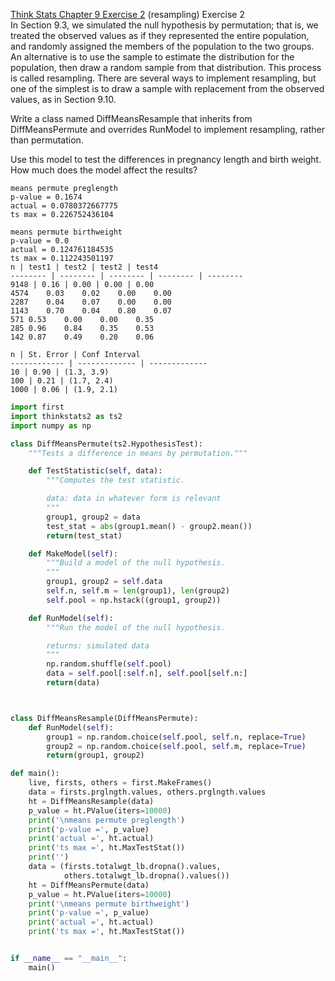[Think Stats Chapter 9 Exercise 2](http://greenteapress.com/thinkstats2/html/thinkstats2010.html#toc90) (resampling)
Exercise 2  
In Section 9.3, we simulated the null hypothesis by permutation; that is, we treated the observed values as if they represented the entire population, and randomly assigned the members of the population to the two groups.
An alternative is to use the sample to estimate the distribution for the population, then draw a random sample from that distribution. This process is called resampling. There are several ways to implement resampling, but one of the simplest is to draw a sample with replacement from the observed values, as in Section 9.10.

Write a class named DiffMeansResample that inherits from DiffMeansPermute and overrides RunModel to implement resampling, rather than permutation.

Use this model to test the differences in pregnancy length and birth weight. How much does the model affect the results?

````
means permute preglength
p-value = 0.1674
actual = 0.0780372667775
ts max = 0.226752436104

means permute birthweight
p-value = 0.0
actual = 0.124761184535
ts max = 0.112243501197
n | test1 | test2 | test2 | test4
-------- | -------- | -------- | -------- | --------
9148 | 0.16 | 0.00 | 0.00 | 0.00
4574	0.03	0.02	0.00	0.00
2287	0.04	0.07	0.00	0.00
1143	0.70	0.04	0.80	0.07
571	0.53	0.00	0.00	0.35
285	0.96	0.84	0.35	0.53
142	0.87	0.49	0.20	0.06

n | St. Error | Conf Interval
------------ | ------------- | -------------
10 | 0.90 | (1.3, 3.9)
100 | 0.21 | (1.7, 2.4)
1000 | 0.06 | (1.9, 2.1)

````


```python
import first
import thinkstats2 as ts2
import numpy as np

class DiffMeansPermute(ts2.HypothesisTest):
    """Tests a difference in means by permutation."""

    def TestStatistic(self, data):
        """Computes the test statistic.

        data: data in whatever form is relevant        
        """
        group1, group2 = data
        test_stat = abs(group1.mean() - group2.mean())
        return(test_stat)

    def MakeModel(self):
        """Build a model of the null hypothesis.
        """
        group1, group2 = self.data
        self.n, self.m = len(group1), len(group2)
        self.pool = np.hstack((group1, group2))

    def RunModel(self):
        """Run the model of the null hypothesis.

        returns: simulated data
        """
        np.random.shuffle(self.pool)
        data = self.pool[:self.n], self.pool[self.n:]
        return(data)



class DiffMeansResample(DiffMeansPermute):
	def RunModel(self):
		group1 = np.random.choice(self.pool, self.n, replace=True)
		group2 = np.random.choice(self.pool, self.m, replace=True)
		return(group1, group2)

def main():
	live, firsts, others = first.MakeFrames()
	data = firsts.prglngth.values, others.prglngth.values
	ht = DiffMeansResample(data)
	p_value = ht.PValue(iters=10000)
	print('\nmeans permute preglength')
	print('p-value =', p_value)
	print('actual =', ht.actual)
	print('ts max =', ht.MaxTestStat())
	print('')
	data = (firsts.totalwgt_lb.dropna().values,
			others.totalwgt_lb.dropna().values())
	ht = DiffMeansPermute(data)
	p_value = ht.PValue(iters=10000)
	print('\nmeans permute birthweight')
	print('p-value =', p_value)
	print('actual =', ht.actual)
	print('ts max =', ht.MaxTestStat())


if __name__ == "__main__":
	main()	

